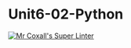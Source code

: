 # Unit6-02-Python
[![Mr Coxall's Super Linter](https://github.com/ICS3U-C-Programming-ZakG/Unit6-02-Python/workflows/Mr%20Coxall's%20Super%20Linter/badge.svg)](https://github.com/ICS3U-C-Programming-ZakG/Unit6-02-Python/actions/)
